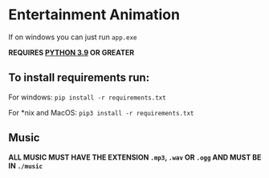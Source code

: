 # Entertainment Animation

If on windows you can just run `app.exe`

**REQUIRES [PYTHON 3.9](https://www.python.org/downloads/) OR GREATER**
## To install requirements run:
For windows:
`pip install -r requirements.txt`

For *nix and MacOS: 
`pip3 install -r requirements.txt`


## Music
**ALL MUSIC MUST HAVE THE EXTENSION `.mp3`, `.wav` OR `.ogg` AND MUST BE IN `./music`**